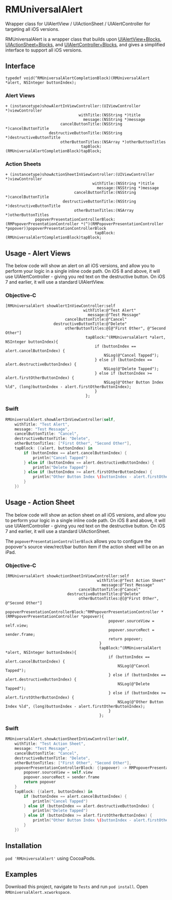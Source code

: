 RMUniversalAlert
================

Wrapper class for UIAlertView / UIActionSheet / UIAlertController for targeting all iOS versions.

RMUniversalAlert is a wrapper class that builds upon [UIAlertView+Blocks](https://github.com/ryanmaxwell/UIAlertView-Blocks), [UIActionSheet+Blocks](https://github.com/ryanmaxwell/UIActionSheet-Blocks), and [UIAlertController+Blocks](https://github.com/ryanmaxwell/UIAlertController-Blocks), and gives a simplified interface to support all iOS versions.

## Interface

```objc
typedef void(^RMUniversalAlertCompletionBlock)(RMUniversalAlert *alert, NSInteger buttonIndex);
```

### Alert Views

```objc
+ (instancetype)showAlertInViewController:(UIViewController *)viewController
                                withTitle:(NSString *)title
                                  message:(NSString *)message
                        cancelButtonTitle:(NSString *)cancelButtonTitle
                   destructiveButtonTitle:(NSString *)destructiveButtonTitle
                        otherButtonTitles:(NSArray *)otherButtonTitles
                                 tapBlock:(RMUniversalAlertCompletionBlock)tapBlock;
```

### Action Sheets

```objc
+ (instancetype)showActionSheetInViewController:(UIViewController *)viewController
                                      withTitle:(NSString *)title
                                        message:(NSString *)message
                              cancelButtonTitle:(NSString *)cancelButtonTitle
                         destructiveButtonTitle:(NSString *)destructiveButtonTitle
                              otherButtonTitles:(NSArray *)otherButtonTitles
             popoverPresentationControllerBlock:(RMPopoverPresentationController *(^)(RMPopoverPresentationController *popover))popoverPresentationControllerBlock
                                       tapBlock:(RMUniversalAlertCompletionBlock)tapBlock;
```

## Usage - Alert Views

The below code will show an alert on all iOS versions, and allow you to perform your logic in a single inline code path. 
On iOS 8 and above, it will use UIAlertController - giving you red text on the destructive button. On iOS 7 and earlier, it will use a standard UIAlertView.

### Objective-C

```objc
[RMUniversalAlert showAlertInViewController:self
                                  withTitle:@"Test Alert"
                                    message:@"Test Message"
                          cancelButtonTitle:@"Cancel"
                     destructiveButtonTitle:@"Delete"
                          otherButtonTitles:@[@"First Other", @"Second Other"]
                                   tapBlock:^(RMUniversalAlert *alert, NSInteger buttonIndex){
                                       if (buttonIndex == alert.cancelButtonIndex) {
                                           NSLog(@"Cancel Tapped");
                                       } else if (buttonIndex == alert.destructiveButtonIndex) {
                                           NSLog(@"Delete Tapped");
                                       } else if (buttonIndex >= alert.firstOtherButtonIndex) {
                                           NSLog(@"Other Button Index %ld", (long)buttonIndex - alert.firstOtherButtonIndex);
                                       }
                                   };
```

### Swift

```swift
RMUniversalAlert.showAlertInViewController(self,
    withTitle: "Test Alert",
    message: "Test Message",
    cancelButtonTitle: "Cancel",
    destructiveButtonTitle: "Delete",
    otherButtonTitles: ["First Other", "Second Other"],
    tapBlock: {(alert, buttonIndex) in
        if (buttonIndex == alert.cancelButtonIndex) {
            println("Cancel Tapped")
        } else if (buttonIndex == alert.destructiveButtonIndex) {
            println("Delete Tapped")
        } else if (buttonIndex >= alert.firstOtherButtonIndex) {
            println("Other Button Index \(buttonIndex - alert.firstOtherButtonIndex)")
        }
    })
```

## Usage - Action Sheet

The below code will show an action sheet on all iOS versions, and allow you to perform your logic in a single inline code path. 
On iOS 8 and above, it will use UIAlertController - giving you red text on the destructive button. On iOS 7 and earlier, it will use a standard UIActionSheet.

The `popoverPresentationControllerBlock` allows you to configure the popover's source view/rect/bar button item if the action sheet will be on an iPad. 

### Objective-C

```objc
[RMUniversalAlert showActionSheetInViewController:self
                                        withTitle:@"Test Action Sheet"
                                          message:@"Test Message"
                                cancelButtonTitle:@"Cancel"
                           destructiveButtonTitle:@"Delete"
                                otherButtonTitles:@[@"First Other", @"Second Other"]
               popoverPresentationControllerBlock:^RMPopoverPresentationController *(RMPopoverPresentationController *popover){
                                             popover.sourceView = self.view;
                                             popover.sourceRect = sender.frame;
                                             return popover;
                                         }
                                         tapBlock:^(RMUniversalAlert *alert, NSInteger buttonIndex){
                                             if (buttonIndex == alert.cancelButtonIndex) {
                                                 NSLog(@"Cancel Tapped");
                                             } else if (buttonIndex == alert.destructiveButtonIndex) {
                                                 NSLog(@"Delete Tapped");
                                             } else if (buttonIndex >= alert.firstOtherButtonIndex) {
                                                 NSLog(@"Other Button Index %ld", (long)buttonIndex - alert.firstOtherButtonIndex);
                                             }
                                         };
```

### Swift

```swift
RMUniversalAlert.showActionSheetInViewController(self,
    withTitle: "Test Action Sheet",
    message: "Test Message",
    cancelButtonTitle: "Cancel",
    destructiveButtonTitle: "Delete",
    otherButtonTitles: ["First Other", "Second Other"],
    popoverPresentationControllerBlock: {(popover) -> RMPopoverPresentationController in
        popover.sourceView = self.view
        popover.sourceRect = sender.frame
        return popover
    }
    tapBlock: {(alert, buttonIndex) in
        if (buttonIndex == alert.cancelButtonIndex) {
            println("Cancel Tapped")
        } else if (buttonIndex == alert.destructiveButtonIndex) {
            println("Delete Tapped")
        } else if (buttonIndex >= alert.firstOtherButtonIndex) {
            println("Other Button Index \(buttonIndex - alert.firstOtherButtonIndex)")
        }
    })
```

## Installation

`pod 'RMUniversalAlert'` using CocoaPods.

## Examples

Download this project, navigate to `Tests` and run `pod install`. Open `RMUniversalAlert.xcworkspace`. 

